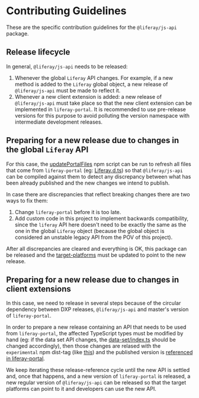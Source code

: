# Contributing Guidelines

These are the specific contribution guidelines for the `@liferay/js-api`
package.

## Release lifecycle

In general, `@liferay/js-api` needs to be released:

1. Whenever the global `Liferay` API changes. For example, if a new method is
   added to the `Liferay` global object, a new release of `@liferay/js-api` must
   be made to reflect it.
2. Whenever a new client extension is added: a new release of `@liferay/js-api`
   must take place so that the new client extension can be implemented in
   `liferay-portal`. It is recommended to use pre-release versions for this
   purpose to avoid polluting the version namespace with intermediate
   development releases.

## Preparing for a new release due to changes in the global `Liferay` API

For this case, the [updatePortalFiles](./scripts/updatePortalFiles.js) npm
script can be run to refresh all files that come from `liferay-portal` (eg:
[Liferay.d.ts](./internal/portal/Liferay.d.ts)) so that `@liferay/js-api` can be
compiled against them to detect any discrepancy between what has been already
published and the new changes we intend to publish.

In case there are discrepancies that reflect breaking changes there are two ways
to fix them:

1. Change `liferay-portal` before it is too late.
2. Add custom code in this project to implement backwards compatibility, since
   the `liferay` API here doesn't need to be exactly the same as the one in the
   global `Liferay` object (because the global object is considered an unstable
   legacy API from the POV of this project).

After all discrepancies are cleared and everything is OK, this package can be
released and the [target-platforms](../../../../target-platforms/README.md) must
be updated to point to the new release.

## Preparing for a new release due to changes in client extensions

In this case, we need to release in several steps because of the circular
dependency between DXP releases, `@liferay/js-api` and master's version of
`liferay-portal`.

In order to prepare a new release containing an API that needs to be used from
`liferay-portal`, the affected TypeScript types must be modified by hand (eg:
if the data set API changes, the [data-set/index.ts](./data-set/index.ts) should
be changed accordingly), then those changes are relased with the `experimental`
npm dist-tag (like
[this](https://www.npmjs.com/package/@liferay/js-api/v/0.2.0-pre.0)) and the
published version is
[referenced in liferay-portal](https://github.com/liferay/liferay-portal/blob/69049f4216818f70a89fcfd5e7ab189673d9b763/modules/apps/frontend-js/frontend-js-dependencies-web/package.json#L3).

We keep iterating these release-reference cycle until the new API is settled
and, once that happens, and a new version of `liferay-portal` is released, a new
regular version of `@liferay/js-api` can be released so that the target
platforms can point to it and developers can use the new API.
